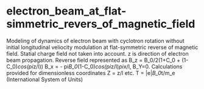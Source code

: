 # electron_beam_at_flat-simmetric_revers_of_magnetic_field
Modeling of dynamics of electron beam with cyclotron rotation without initial longitudinal veliocity modulation at flat-symmetric reverse of magnetic field. Statial charge field not taken into account. z is direction of electron beam propagation. Reverse field represented as B_z = B_0/2(1+C_0 + (1-C_0)*cos(pi*z/l)) B_x = - pi*B_0*(1-C_0)*cos(pi*z/l)*pi*x/l, B_Y=0. Calculations provided for dimensionless coordinates Z = z/l etc. T = |e|*B_0*t/m_e (International System of Units)
